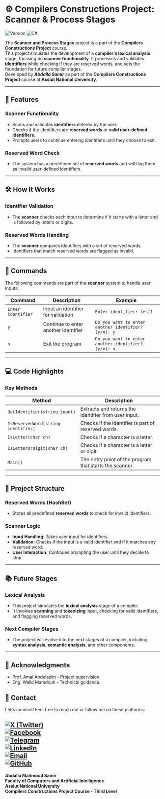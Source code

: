 # ⚙️  Compilers Constructions Project: Scanner & Process Stages
![Version](https://img.shields.io/badge/version-1.0.0-blue.svg?style=for-the-badge&logo=github&logoColor=white)
![C#](https://img.shields.io/badge/Language-C%23-0078d4.svg?style=for-the-badge&logo=csharp&logoColor=white)


The **Scanner and Process Stages** project is a part of the **Compilers Constructions Project** course.  
This project simulates the development of a **compiler's lexical analysis** stage, focusing on **scanner functionality**. It processes and validates **identifiers** while checking if they are reserved words, and sets the foundation for future compiler stages.  
Developed by **_Abdalla Samir_** as part of the **Compilers Constructions Project** course at **Assiut National University**.

---

## 🚀 Features

### Scanner Functionality
- Scans and validates **identifiers** entered by the user.
- Checks if the identifiers are **reserved words** or **valid user-defined identifiers**.
- Prompts users to continue entering identifiers until they choose to exit.

### Reserved Word Check
- The system has a predefined set of **reserved words** and will flag them as invalid user-defined identifiers.

---

## 🛠️ How It Works

### Identifier Validation
- The **scanner** checks each input to determine if it starts with a letter and is followed by letters or digits.

### Reserved Words Handling
- The **scanner** compares identifiers with a set of reserved words.
- Identifiers that match reserved words are flagged as invalid.

---

## 📜 Commands

The following commands are part of the **scanner** system to handle user inputs:

| Command             | Description                               | Example                  |
|---------------------|-------------------------------------------|--------------------------|
| `Enter identifier`   | Input an identifier for validation        | `Enter identifier: test1` |
| `y`                  | Continue to enter another identifier      | `Do you want to enter another identifier? (y/n): y` |
| `n`                  | Exit the program                          | `Do you want to enter another identifier? (y/n): n` |

---

## 💻 Code Highlights

### Key Methods
| Method                        | Description                                              |
|-------------------------------|----------------------------------------------------------|
| `GetIdentifier(string input)`  | Extracts and returns the identifier from user input.      |
| `IsReservedWord(string identifier)` | Checks if the identifier is part of reserved words.  |
| `IsLetter(char ch)`            | Checks if a character is a letter.                       |
| `IsLetterOrDigit(char ch)`     | Checks if a character is a letter or digit.              |
| `Main()`                       | The entry point of the program that starts the scanner.   |

---

## 📂 Project Structure

### Reserved Words (HashSet)
- Stores all predefined **reserved words** to check for invalid identifiers.

### Scanner Logic
- **Input Handling:** Takes user input for identifiers.
- **Validation:** Checks if the input is a valid identifier and if it matches any reserved word.
- **User Interaction:** Continues prompting the user until they decide to stop.

---

## 📚 Future Stages

### Lexical Analysis
- This project simulates the **lexical analysis** stage of a compiler.
- It involves **scanning** and **tokenizing** input, checking for valid identifiers, and flagging reserved words.

### Next Compiler Stages
- The project will evolve into the next stages of a compiler, including **syntax analysis**, **semantic analysis**, and other components.

---

## 🙏 Acknowledgments

- Prof. Amal Abdelazim - Project supervision.
- Eng. Walid Mamdouh - Technical guidance.

## 📧 Contact

Let's connect! Feel free to reach out or follow me on these platforms:  

[![X (Twitter)](https://img.shields.io/badge/X-black.svg?style=for-the-badge&logo=X&logoColor=white)](https://x.com/abdallasamir04)  
[![Facebook](https://img.shields.io/badge/Facebook-1877F2?style=for-the-badge&logo=facebook&logoColor=white)](https://www.facebook.com/abdallasamir04/)  
[![Telegram](https://img.shields.io/badge/Telegram-2CA5E0?style=for-the-badge&logo=telegram&logoColor=white)](https://t.me/abdallasamir04)  
[![LinkedIn](https://img.shields.io/badge/LinkedIn-0077B5?style=for-the-badge&logo=linkedin&logoColor=white)](https://www.linkedin.com/in/abdalla-mahmoud-9264242b6/)  
[![Email](https://img.shields.io/badge/Email-D14836?style=for-the-badge&logo=gmail&logoColor=white)](mailto:samirovic707@gmail.com)  
[![GitHub](https://img.shields.io/badge/GitHub-%23121011.svg?style=for-the-badge&logo=github&logoColor=white)](https://github.com/abdallasamir04)  
---
**Abdalla Mahmoud Samir**  
**Faculty of Computers and Artificial Intelligence**  
**Assiut National University**  
**Compilers Constructions Project Course - Third Level**
